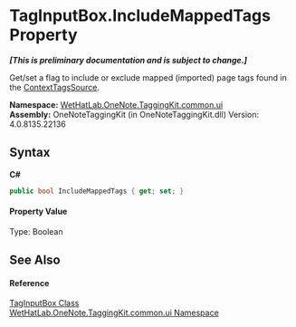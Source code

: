 # TagInputBox.IncludeMappedTags Property 
 _**\[This is preliminary documentation and is subject to change.\]**_

Get/set a flag to include or exclude mapped (imported) page tags found in the <a href="a4554a24-b8a5-cec6-0978-9a7f6f5e74e2.md">ContextTagsSource</a>.

**Namespace:**&nbsp;<a href="043a9407-ac38-b3ac-7348-a6090af495ad.md">WetHatLab.OneNote.TaggingKit.common.ui</a><br />**Assembly:**&nbsp;OneNoteTaggingKit (in OneNoteTaggingKit.dll) Version: 4.0.8135.22136

## Syntax

**C#**<br />
``` C#
public bool IncludeMappedTags { get; set; }
```


#### Property Value
Type: Boolean

## See Also


#### Reference
<a href="8c43e75b-07b3-f855-ea15-72dde6bb8e11.md">TagInputBox Class</a><br /><a href="043a9407-ac38-b3ac-7348-a6090af495ad.md">WetHatLab.OneNote.TaggingKit.common.ui Namespace</a><br />
